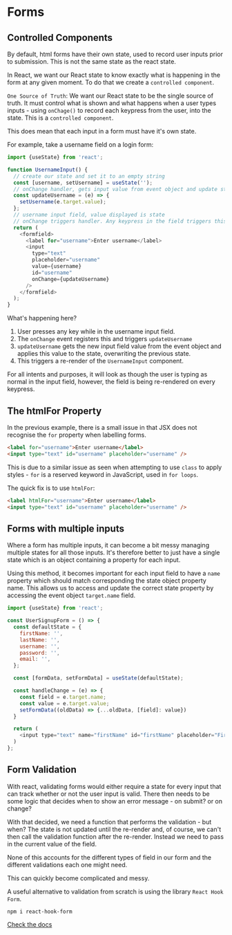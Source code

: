 # Forms

## Controlled Components

By default, html forms have their own state, used to record user inputs prior to submission. This is not the same state as the react state.

In React, we want our React state to know exactly what is happening in the form at any given moment. To do that we create a `controlled component`.

`One Source of Truth`: We want our React state to be the single source of truth. It must control what is shown and what happens when a user types inputs - using `onChage()` to record each keypress from the user, into the state. This is a `controlled component`.

This does mean that each input in a form must have it's own state.

For example, take a username field on a login form:

```js
import {useState} from 'react';

function UsernameInput() {
  // create our state and set it to an empty string
  const [username, setUsername] = useState('');
  // onChange handler, gets input value from event object and update state
  const updateUsername = (e) => {
    setUsername(e.target.value);
  };
  // username input field, value displayed is state
  // onChange triggers handler. Any keypress in the field triggers this.
  return (
    <formfield>
      <label for="username">Enter username</label>
      <input
        type="text"
        placeholder="username"
        value={username}
        id="username"
        onChange={updateUsername}
      />
    </formfield>
  );
}
```

What's happening here?

1. User presses any key while in the username input field.
2. The `onChange` event registers this and triggers `updateUsername`
3. `updateUsername` gets the new input field value from the event object and applies this value to the state, overwriting the previous state.
4. This triggers a re-render of the `UsernameInput` component.

For all intents and purposes, it will look as though the user is typing as normal in the input field, however, the field is being re-rendered on every keypress.

## The htmlFor Property

In the previous example, there is a small issue in that JSX does not recognise the `for` property when labelling forms.

```html
<label for="username">Enter username</label>
<input type="text" id="username" placeholder="username" />
```

This is due to a similar issue as seen when attempting to use `class` to apply styles - `for` is a reserved keyword in JavaScript, used in `for loops`.

The quick fix is to use `htmlFor`:

```html
<label htmlFor="username">Enter username</label>
<input type="text" id="username" placeholder="username" />
```

## Forms with multiple inputs

Where a form has multiple inputs, it can become a bit messy managing multiple states for all those inputs. It's therefore better to just have a single state which is an object containing a property for each input.

Using this method, it becomes important for each input field to have a `name` property which should match corresponding the state object property name. This allows us to access and update the correct state property by accessing the event object `target.name` field.

```js
import {useState} from 'react';

const UserSignupForm = () => {
  const defaultState = {
    firstName: '',
    lastName: '',
    username: '',
    password: '',
    email: '',
  };

  const [formData, setFormData] = useState(defaultState);

  const handleChange = (e) => {
    const field = e.target.name;
    const value = e.target.value;
    setFormData((oldData) => {...oldData, [field]: value})
  }

  return (
    <input type="text" name="firstName" id="firstName" placeholder="First name" value={formData.firstName} onChange={handleChange}>
  )
};
```

## Form Validation

With react, validating forms would either require a state for every input that can track whether or not the user input is valid. There then needs to be some logic that decides when to show an error message - on submit? or on change?

With that decided, we need a function that performs the validation - but when? The state is not updated until the re-render and, of course, we can't then call the validation function after the re-render. Instead we need to pass in the current value of the field.

None of this accounts for the different types of field in our form and the different validations each one might need.

This can quickly become complicated and messy.

A useful alternative to validation from scratch is using the library `React Hook Form`.

```
npm i react-hook-form
```

[Check the docs](https://react-hook-form.com/get-started)
